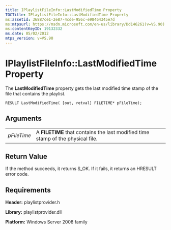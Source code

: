 ```yaml
---
title: IPlaylistFileInfo::LastModifiedTime Property
TOCTitle: IPlaylistFileInfo::LastModifiedTime Property
ms:assetid: 36887ce1-2e87-4cde-956c-e98464345e7d
ms:mtpsurl: https://msdn.microsoft.com/en-us/library/Dd146261(v=VS.90)
ms:contentKeyID: 19132332
ms.date: 05/02/2012
mtps_version: v=VS.90
---
```


# IPlaylistFileInfo::LastModifiedTime Property

The **LastModifiedTime** property gets the last modified time stamp of the file that contains the playlist.

    RESULT LastModifiedTime( [out, retval] FILETIME* pFileTime);

## Arguments

|||
|--- |--- |
|*pFileTime*|A **FILETIME** that contains the last modified time stamp of the physical file.|


## Return Value

If the method succeeds, it returns S\_OK. If it fails, it returns an HRESULT error code.

## Requirements

**Header:** playlistprovider.h

**Library:** playlistprovider.dll

**Platform:** Windows Server 2008 family

